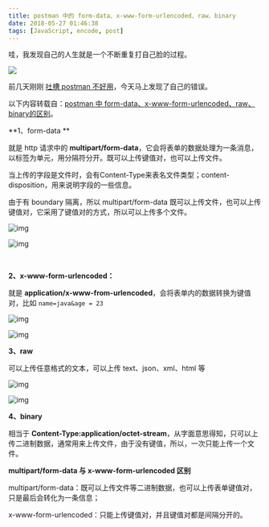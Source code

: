 ```yaml
---
title: postman 中的 form-data、x-www-form-urlencoded、raw、binary
date: 2018-05-27 01:46:38
tags: [JavaScript, encode, post]
---
```


哇，我发现自己的人生就是一个不断重复打自己脸的过程。

![](http://qiniu1.letow.top/luoyonghao-slap.gif)

前几天刚刚 [吐槽 postman 不好用](http://blog.letow.top/2018/05/18/use-python-test-post/)，今天马上发现了自己的错误。

以下内容转载自：[postman 中 form-data、x-www-form-urlencoded、raw、binary的区别](https://blog.csdn.net/ye1992/article/details/49998511)。

<!--more-->

**1、form-data **

就是 http 请求中的 **multipart/form-data**，它会将表单的数据处理为一条消息，以标签为单元，用分隔符分开。既可以上传键值对，也可以上传文件。

当上传的字段是文件时，会有Content-Type来表名文件类型；content-disposition，用来说明字段的一些信息。

由于有 boundary 隔离，所以 multipart/form-data 既可以上传文件，也可以上传键值对，它采用了键值对的方式，所以可以上传多个文件。

![img](https://img-blog.csdn.net/20151118130933756?watermark/2/text/aHR0cDovL2Jsb2cuY3Nkbi5uZXQv/font/5a6L5L2T/fontsize/400/fill/I0JBQkFCMA==/dissolve/70/gravity/Center)

![img](https://img-blog.csdn.net/20151118130954483?watermark/2/text/aHR0cDovL2Jsb2cuY3Nkbi5uZXQv/font/5a6L5L2T/fontsize/400/fill/I0JBQkFCMA==/dissolve/70/gravity/Center)

​                 

**2、x-www-form-urlencoded：**

就是 **application/x-www-from-urlencoded**，会将表单内的数据转换为键值对，比如 `name=java&age = 23`

![img](https://img-blog.csdn.net/20151118131219584?watermark/2/text/aHR0cDovL2Jsb2cuY3Nkbi5uZXQv/font/5a6L5L2T/fontsize/400/fill/I0JBQkFCMA==/dissolve/70/gravity/Center)

![img](https://img-blog.csdn.net/20151118131234865?watermark/2/text/aHR0cDovL2Jsb2cuY3Nkbi5uZXQv/font/5a6L5L2T/fontsize/400/fill/I0JBQkFCMA==/dissolve/70/gravity/Center)

**3、raw**

可以上传任意格式的文本，可以上传 text、json、xml、html 等

![img](https://img-blog.csdn.net/20151118131504612?watermark/2/text/aHR0cDovL2Jsb2cuY3Nkbi5uZXQv/font/5a6L5L2T/fontsize/400/fill/I0JBQkFCMA==/dissolve/70/gravity/Center)

![img](https://img-blog.csdn.net/20151118131523976?watermark/2/text/aHR0cDovL2Jsb2cuY3Nkbi5uZXQv/font/5a6L5L2T/fontsize/400/fill/I0JBQkFCMA==/dissolve/70/gravity/Center)

**4、binary**

相当于 **Content-Type:application/octet-stream**，从字面意思得知，只可以上传二进制数据，通常用来上传文件，由于没有键值，所以，一次只能上传一个文件。



**multipart/form-data 与 x-www-form-urlencoded 区别**

multipart/form-data：既可以上传文件等二进制数据，也可以上传表单键值对，只是最后会转化为一条信息；

x-www-form-urlencoded：只能上传键值对，并且键值对都是间隔分开的。